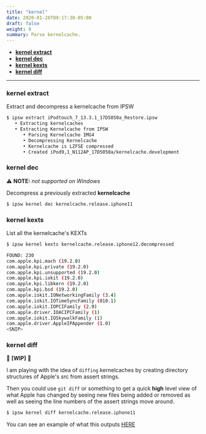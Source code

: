 ```yaml
---
title: "kernel"
date: 2020-01-26T09:17:30-05:00
draft: false
weight: 9
summary: Parse kernelcache.
---
```


- [**kernel extract**](#kernel-extract)
- [**kernel dec**](#kernel-dec)
- [**kernel kexts**](#kernel-kexts)
- [**kernel diff**](#kernel-diff)

---

### **kernel extract**

Extract and decompress a kernelcache from IPSW

```bash
$ ipsw extract iPodtouch_7_13.3.1_17D5050a_Restore.ipsw
   • Extracting kernelcaches
   • Extracting Kernelcache from IPSW
      • Parsing Kernelcache IMG4
      • Decompressing Kernelcache
      • Kernelcache is LZFSE compressed
      • Created iPod9,1_N112AP_17D5050a/kernelcache.development
```

### **kernel dec**

⚠️ **NOTE:** _not supported on Windows_

Decompress a previously extracted **kernelcache**

```bash
$ ipsw kernel dec kernelcache.release.iphone11
```

### **kernel kexts**

List all the kernelcache's KEXTs

```bash
$ ipsw kernel kexts kernelcache.release.iphone12.decompressed

FOUND: 230
com.apple.kpi.mach (19.2.0)
com.apple.kpi.private (19.2.0)
com.apple.kpi.unsupported (19.2.0)
com.apple.kpi.iokit (19.2.0)
com.apple.kpi.libkern (19.2.0)
com.apple.kpi.bsd (19.2.0)
com.apple.iokit.IONetworkingFamily (3.4)
com.apple.iokit.IOTimeSyncFamily (810.1)
com.apple.iokit.IOPCIFamily (2.9)
com.apple.driver.IOACIPCFamily (1)
com.apple.iokit.IOSkywalkFamily (1)
com.apple.driver.AppleIPAppender (1.0)
<SNIP>
```

### **kernel diff**

🚧 **[WIP]** 🚧

I am playing with the idea of `diffing` kernelcaches by creating directory structures of Apple's src from assert strings.

Then you could use `git diff` or something to get a quick **high** level view of what Apple has changed by seeing new files being added or removed as well as seeing the line numbers of the assert strings move around.

```bash
$ ipsw kernel diff kernelcache.release.iphone11
```

You can see an example of what this outputs [HERE](https://github.com/blacktop/ipsw/tree/master/pkg/kernelcache/diff/Library/Caches/com.apple.xbs/Sources)
